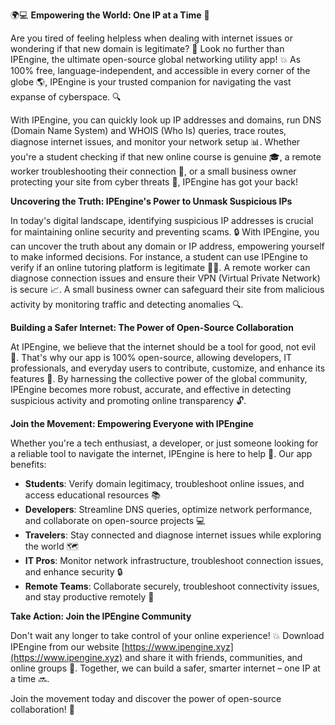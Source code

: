 🌍💻 **Empowering the World: One IP at a Time** 🚀

Are you tired of feeling helpless when dealing with internet issues or wondering if that new domain is legitimate? 🤔 Look no further than IPEngine, the ultimate open-source global networking utility app! 💥 As 100% free, language-independent, and accessible in every corner of the globe 🌎, IPEngine is your trusted companion for navigating the vast expanse of cyberspace. 🔍

With IPEngine, you can quickly look up IP addresses and domains, run DNS (Domain Name System) and WHOIS (Who Is) queries, trace routes, diagnose internet issues, and monitor your network setup 📊. Whether you're a student checking if that new online course is genuine 🎓, a remote worker troubleshooting their connection 🏢, or a small business owner protecting your site from cyber threats 💸, IPEngine has got your back!

**Uncovering the Truth: IPEngine's Power to Unmask Suspicious IPs**

In today's digital landscape, identifying suspicious IP addresses is crucial for maintaining online security and preventing scams. 🔒 With IPEngine, you can uncover the truth about any domain or IP address, empowering yourself to make informed decisions. For instance, a student can use IPEngine to verify if an online tutoring platform is legitimate 👨‍🏫. A remote worker can diagnose connection issues and ensure their VPN (Virtual Private Network) is secure 📈. A small business owner can safeguard their site from malicious activity by monitoring traffic and detecting anomalies 🔍.

**Building a Safer Internet: The Power of Open-Source Collaboration**

At IPEngine, we believe that the internet should be a tool for good, not evil 💪. That's why our app is 100% open-source, allowing developers, IT professionals, and everyday users to contribute, customize, and enhance its features 🤖. By harnessing the collective power of the global community, IPEngine becomes more robust, accurate, and effective in detecting suspicious activity and promoting online transparency 🔓.

**Join the Movement: Empowering Everyone with IPEngine**

Whether you're a tech enthusiast, a developer, or just someone looking for a reliable tool to navigate the internet, IPEngine is here to help 🌟. Our app benefits:

* **Students**: Verify domain legitimacy, troubleshoot online issues, and access educational resources 📚
* **Developers**: Streamline DNS queries, optimize network performance, and collaborate on open-source projects 💻
* **Travelers**: Stay connected and diagnose internet issues while exploring the world 🗺️
* **IT Pros**: Monitor network infrastructure, troubleshoot connection issues, and enhance security 🔒
* **Remote Teams**: Collaborate securely, troubleshoot connectivity issues, and stay productive remotely 🏢

**Take Action: Join the IPEngine Community**

Don't wait any longer to take control of your online experience! 💥 Download IPEngine from our website [https://www.ipengine.xyz](https://www.ipengine.xyz) and share it with friends, communities, and online groups 👫. Together, we can build a safer, smarter internet – one IP at a time 🔜.

Join the movement today and discover the power of open-source collaboration! 🌟